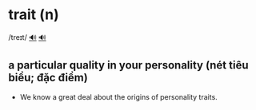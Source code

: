 # trait (n)

/treɪt/ [🔊](https://www.oxfordlearnersdictionaries.com/media/english/uk_pron/t/tra/trait/trait__gb_1.mp3) [🔊](https://www.oxfordlearnersdictionaries.com/media/english/us_pron/t/tra/trait/trait__us_1.mp3)

## a particular quality in your personality (nét tiêu biểu; đặc điểm)

- We know a great deal about the origins of personality traits.